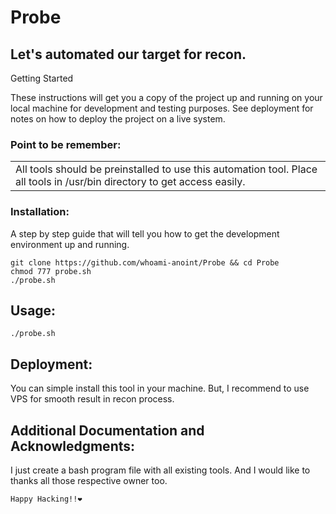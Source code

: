 <h1>Probe</h1>
<h2>Let's automated our target for recon. </h2>  

Getting Started

These instructions will get you a copy of the project up and running on your local machine for development and testing purposes. See deployment for notes on how to deploy the project on a live system.


### Point to be remember:
<table>
  <td>
    All tools should be preinstalled to use this automation tool. Place all tools in /usr/bin directory to get access easily.
    </table>

### Installation:

A step by step guide that will tell you how to get the development environment up and running.

```console
git clone https://github.com/whoami-anoint/Probe && cd Probe
chmod 777 probe.sh
./probe.sh

```

## Usage:
```console
./probe.sh 
```
## Deployment:
You can simple install this tool in your machine. But, I recommend to use VPS for smooth result in recon process.


## Additional Documentation and Acknowledgments:
I just create a bash program file with all existing tools. And I would like to thanks all those respective owner too.

```Happy Hacking!!❤️```
